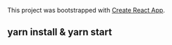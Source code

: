 This project was bootstrapped with [Create React App](https://github.com/facebook/create-react-app).

## yarn install & yarn start
